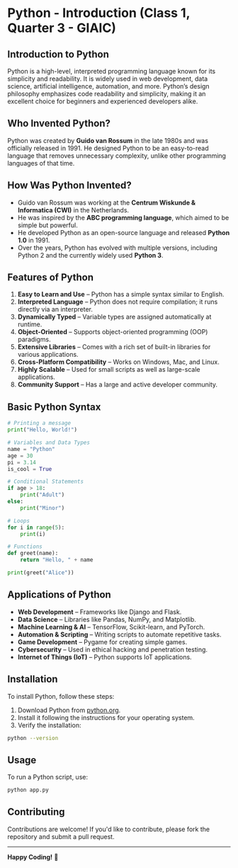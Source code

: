 # Python - Introduction (Class 1, Quarter 3 - GIAIC)

## Introduction to Python
Python is a high-level, interpreted programming language known for its simplicity and readability. It is widely used in web development, data science, artificial intelligence, automation, and more. Python’s design philosophy emphasizes code readability and simplicity, making it an excellent choice for beginners and experienced developers alike.

## Who Invented Python?
Python was created by **Guido van Rossum** in the late 1980s and was officially released in 1991. He designed Python to be an easy-to-read language that removes unnecessary complexity, unlike other programming languages of that time.

## How Was Python Invented?
- Guido van Rossum was working at the **Centrum Wiskunde & Informatica (CWI)** in the Netherlands.
- He was inspired by the **ABC programming language**, which aimed to be simple but powerful.
- He developed Python as an open-source language and released **Python 1.0** in 1991.
- Over the years, Python has evolved with multiple versions, including Python 2 and the currently widely used **Python 3**.

## Features of Python
1. **Easy to Learn and Use** – Python has a simple syntax similar to English.
2. **Interpreted Language** – Python does not require compilation; it runs directly via an interpreter.
3. **Dynamically Typed** – Variable types are assigned automatically at runtime.
4. **Object-Oriented** – Supports object-oriented programming (OOP) paradigms.
5. **Extensive Libraries** – Comes with a rich set of built-in libraries for various applications.
6. **Cross-Platform Compatibility** – Works on Windows, Mac, and Linux.
7. **Highly Scalable** – Used for small scripts as well as large-scale applications.
8. **Community Support** – Has a large and active developer community.

## Basic Python Syntax
```python
# Printing a message
print("Hello, World!")

# Variables and Data Types
name = "Python"
age = 30
pi = 3.14
is_cool = True

# Conditional Statements
if age > 18:
    print("Adult")
else:
    print("Minor")

# Loops
for i in range(5):
    print(i)

# Functions
def greet(name):
    return "Hello, " + name

print(greet("Alice"))
```

## Applications of Python
- **Web Development** – Frameworks like Django and Flask.
- **Data Science** – Libraries like Pandas, NumPy, and Matplotlib.
- **Machine Learning & AI** – TensorFlow, Scikit-learn, and PyTorch.
- **Automation & Scripting** – Writing scripts to automate repetitive tasks.
- **Game Development** – Pygame for creating simple games.
- **Cybersecurity** – Used in ethical hacking and penetration testing.
- **Internet of Things (IoT)** – Python supports IoT applications.

## Installation
To install Python, follow these steps:
1. Download Python from [python.org](https://www.python.org/downloads/).
2. Install it following the instructions for your operating system.
3. Verify the installation:
```sh
python --version
```

## Usage
To run a Python script, use:
```sh
python app.py
```

## Contributing
Contributions are welcome! If you'd like to contribute, please fork the repository and submit a pull request.


---
**Happy Coding!** 🚀

